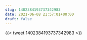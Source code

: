 ```yaml
---
slug: 1402384193737342983
date: 2021-06-08 21:57:01+00:00
draft: false
---
```


{{< tweet 1402384193737342983 >}}
